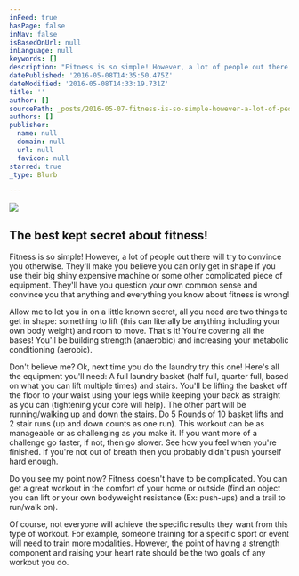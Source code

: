 ```yaml
---
inFeed: true
hasPage: false
inNav: false
isBasedOnUrl: null
inLanguage: null
keywords: []
description: "Fitness is so simple! However, a lot of people out there will try to convince you otherwise. They'll make you believe you can only get in shape if you use their big shiny expensive machine or some other complicated piece of equipment. They'll have you question your own common sense and convince you that anything and everything you know about fitness is wrong!"
datePublished: '2016-05-08T14:35:50.475Z'
dateModified: '2016-05-08T14:33:19.731Z'
title: ''
author: []
sourcePath: _posts/2016-05-07-fitness-is-so-simple-however-a-lot-of-people-out-there-wil.md
authors: []
publisher:
  name: null
  domain: null
  url: null
  favicon: null
starred: true
_type: Blurb

---
```

![](https://the-grid-user-content.s3-us-west-2.amazonaws.com/2345e77c-8270-44bd-a3f2-828ac082f2d4.jpg)

## The best kept secret about fitness!

Fitness is so simple! However, a lot of people out there will try to convince you otherwise. They'll make you believe you can only get in shape if you use their big shiny expensive machine or some other complicated piece of equipment. They'll have you question your own common sense and convince you that anything and everything you know about fitness is wrong!

Allow me to let you in on a little known secret, all you need are two things to get in shape: something to lift (this can literally be anything including your own body weight) and room to move. That's it! You're covering all the bases! You'll be building strength (anaerobic) and increasing your metabolic conditioning (aerobic).

Don't believe me? Ok, next time you do the laundry try this one! Here's all the equipment you'll need: A full laundry basket (half full, quarter full, based on what you can lift multiple times) and stairs. You'll be lifting the basket off the floor to your waist using your legs while keeping your back as straight as you can (tightening your core will help). The other part will be running/walking up and down the stairs. Do 5 Rounds of 10 basket lifts and 2 stair runs (up and down counts as one run). This workout can be as manageable or as challenging as you make it. If you want more of a challenge go faster, if not, then go slower. See how you feel when you're finished. If you're not out of breath then you probably didn't push yourself hard enough.

Do you see my point now? Fitness doesn't have to be complicated. You can get a great workout in the comfort of your home or outside (find an object you can lift or your own bodyweight resistance (Ex: push-ups) and a trail to run/walk on).

Of course, not everyone will achieve the specific results they want from this type of workout. For example, someone training for a specific sport or event will need to train more modalities. However, the point of having a strength component and raising your heart rate should be the two goals of any workout you do.